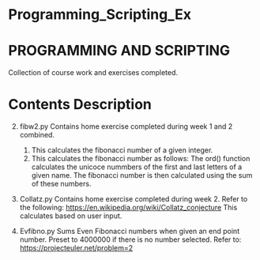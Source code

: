 # Programming_Scripting_Ex

# PROGRAMMING AND SCRIPTING

Collection of course work and exercises completed.


# Contents Description
  
2) fibw2.py
  Contains home exercise completed during week 1 and 2 combined. 
    1. This calculates the fibonacci number of a given integer. 
    2. This calculates the fibonacci number as follows: The ord() function calculates the unicoce nummbers of the first and last letters of a given name. The fibonacci number is then calculated using the sum of these numbers.
  
3) Collatz.py
  Contains home exercise completed during week 2. Refer to the following: https://en.wikipedia.org/wiki/Collatz_conjecture
  This calculates based on user input.

4) Evfibno.py
  Sums Even Fibonacci numbers when given an end point number. Preset to 4000000 if there is no number selected.
  Refer to: https://projecteuler.net/problem=2
  
